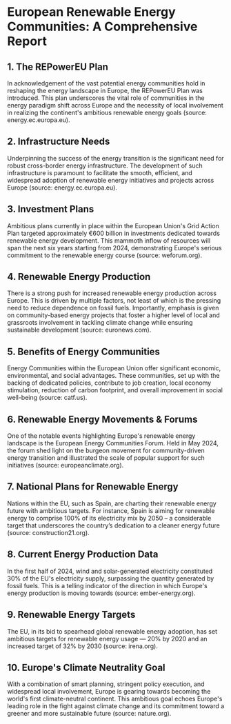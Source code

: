 # European Renewable Energy Communities: A Comprehensive Report

## 1. The REPowerEU Plan

In acknowledgement of the vast potential energy communities hold in reshaping the energy landscape in Europe, the REPowerEU Plan was introduced. This plan underscores the vital role of communities in the energy paradigm shift across Europe and the necessity of local involvement in realizing the continent's ambitious renewable energy goals (source: energy.ec.europa.eu).

## 2. Infrastructure Needs

Underpinning the success of the energy transition is the significant need for robust cross-border energy infrastructure. The development of such infrastructure is paramount to facilitate the smooth, efficient, and widespread adoption of renewable energy initiatives and projects across Europe (source: energy.ec.europa.eu). 

## 3. Investment Plans

Ambitious plans currently in place within the European Union's Grid Action Plan targeted approximately €600 billion in investments dedicated towards renewable energy development. This mammoth inflow of resources will span the next six years starting from 2024, demonstrating Europe's serious commitment to the renewable energy course (source: weforum.org).

## 4. Renewable Energy Production

There is a strong push for increased renewable energy production across Europe. This is driven by multiple factors, not least of which is the pressing need to reduce dependence on fossil fuels. Importantly, emphasis is given on community-based energy projects that foster a higher level of local and grassroots involvement in tackling climate change while ensuring sustainable development (source: euronews.com).

## 5. Benefits of Energy Communities

Energy Communities within the European Union offer significant economic, environmental, and social advantages. These communities, set up with the backing of dedicated policies, contribute to job creation, local economy stimulation, reduction of carbon footprint, and overall improvement in social well-being (source: catf.us).

## 6. Renewable Energy Movements & Forums

One of the notable events highlighting Europe's renewable energy landscape is the European Energy Communities Forum. Held in May 2024, the forum shed light on the burgeon movement for community-driven energy transition and illustrated the scale of popular support for such initiatives (source: europeanclimate.org).

## 7. National Plans for Renewable Energy

Nations within the EU, such as Spain, are charting their renewable energy future with ambitious targets. For instance, Spain is aiming for renewable energy to comprise 100% of its electricity mix by 2050 – a considerable target that underscores the country’s dedication to a cleaner energy future (source: construction21.org).

## 8. Current Energy Production Data

In the first half of 2024, wind and solar-generated electricity constituted 30% of the EU's electricity supply, surpassing the quantity generated by fossil fuels. This is a telling indicator of the direction in which Europe's energy production is moving towards (source: ember-energy.org).

## 9. Renewable Energy Targets

The EU, in its bid to spearhead global renewable energy adoption, has set ambitious targets for renewable energy usage — 20% by 2020 and an increased target of 32% by 2030 (source: irena.org).

## 10. Europe's Climate Neutrality Goal

With a combination of smart planning, stringent policy execution, and widespread local involvement, Europe is gearing towards becoming the world's first climate-neutral continent. This ambitious goal echoes Europe's leading role in the fight against climate change and its commitment toward a greener and more sustainable future (source: nature.org).